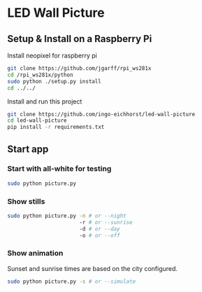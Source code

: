 # LED Wall Picture

## Setup & Install on a Raspberry Pi

Install neopixel for raspberry pi
```bash
git clone https://github.com/jgarff/rpi_ws281x
cd /rpi_ws281x/python
sudo python ./setup.py install
cd ../../
```

Install and run this project
```bash
git clone https://github.com/ingo-eichhorst/led-wall-picture
cd led-wall-picture
pip install -r requirements.txt
```

## Start app

### Start with all-white for testing

```bash
sudo python picture.py
```

### Show stills

```bash
sudo python picture.py -n # or --night
                       -r # or --sunrise
                       -d # or --day
                       -o # or --off
```

### Show animation

Sunset and sunrise times are based on the city configured.


```bash
sudo python picture.py -s # or --simulate
```
